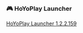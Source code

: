 ### 🎮 HoYoPlay Launcher

[HoYoPlay Launcher 1.2.2.159](https://download-porter.hoyoverse.com/download-porter/2024/10/16/VYTpXlbWo8_1.2.2.159_1_0_hyp_hoyoverse_prod_202410101639_pXThMoIQ.exe)

